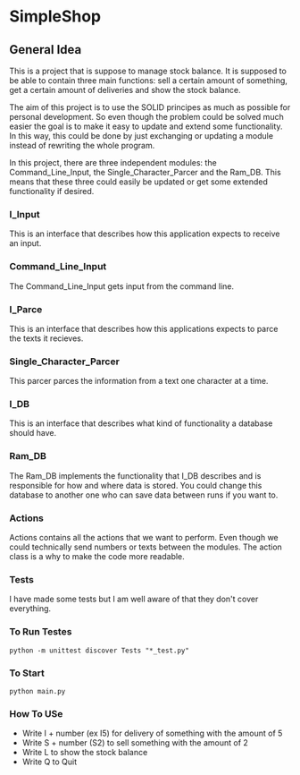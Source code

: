 # SimpleShop

## General Idea
This is a project that is suppose to manage stock balance. It is supposed to be able to contain three main functions: sell a certain amount of something, get a certain amount of deliveries and show the stock balance.

The aim of this project is to use the SOLID principes as much as possible for 
personal development. So even though the problem could be solved much easier the goal is to make it easy to update and extend some functionality. In this way, this could be done by just exchanging or updating a module instead of rewriting the whole program.

In this project, there are three independent modules: the Command_Line_Input, the Single_Character_Parcer and the Ram_DB. This means that these three could easily be updated or get some extended functionality if desired.

### I_Input
This is an interface that describes how this application expects to receive an input.

### Command_Line_Input
The Command_Line_Input gets input from the command line. 

### I_Parce
This is an interface that describes how this applications expects to parce the texts it recieves.

### Single_Character_Parcer
This parcer parces the information from a text one character at a time. 

### I_DB
This is an interface that describes what kind of functionality a database should have. 

### Ram_DB
The Ram_DB implements the functionality that I_DB describes and is responsible for how and where data is stored. You could change this database to another one who can save data between runs if you want to.

### Actions
Actions contains all the actions that we want to perform. Even though we could technically send numbers or texts between the modules. The action class is a why to make the code more readable.

### Tests
I have made some tests but I am well aware of that they don't cover everything. 

### To Run Testes
```
python -m unittest discover Tests "*_test.py"
```
### To Start
```
python main.py
```
### How To USe
- Write I + number (ex I5) for delivery of something with the amount of 5
- Write S + number (S2) to sell something with the amount of 2
- Write L to show the stock balance
- Write Q to Quit